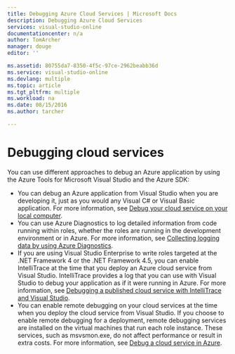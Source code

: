 ```yaml
---
title: Debugging Azure Cloud Services | Microsoft Docs
description: Debugging Azure Cloud Services
services: visual-studio-online
documentationcenter: n/a
author: TomArcher
manager: douge
editor: ''

ms.assetid: 80755da7-8350-4f5c-97ce-2962beabb36d
ms.service: visual-studio-online
ms.devlang: multiple
ms.topic: article
ms.tgt_pltfrm: multiple
ms.workload: na
ms.date: 08/15/2016
ms.author: tarcher

---
```

# Debugging cloud services
You can use different approaches to debug an Azure application by using the Azure Tools for Microsoft Visual Studio and the Azure SDK:

* You can debug an Azure application from Visual Studio when you are developing it, just as you would any Visual C# or Visual Basic application. For more information, see [Debug your cloud service on your local computer](vs-azure-tools-debug-cloud-services-virtual-machines.md#debug-your-cloud-service-on-your-local-computer).
* You can use Azure Diagnostics to log detailed information from code running within roles, whether the roles are running in the development environment or in Azure. For more information, see [Collecting logging data by using Azure Diagnostics](http://go.microsoft.com/fwlink/p/?LinkId=400450).
* If you are using Visual Studio Enterprise to write roles targeted at the .NET Framework 4 or the .NET Framework 4.5, you can enable IntelliTrace at the time that you deploy an Azure cloud service from Visual Studio. IntelliTrace provides a log that you can use with Visual Studio to debug your application as if it were running in Azure. For more information, see [Debugging a published cloud service with IntelliTrace and Visual Studio](http://go.microsoft.com/fwlink/p/?LinkId=623016).
* You can enable remote debugging on your cloud services at the time when you deploy the cloud service from Visual Studio. If you choose to enable remote debugging for a deployment, remote debugging services are installed on the virtual machines that run each role instance. These services, such as msvsmon.exe, do not affect performance or result in extra costs. For more information, see [Debug a cloud service in Azure](vs-azure-tools-debug-cloud-services-virtual-machines.md#debug-a-cloud-service-in-azure).


